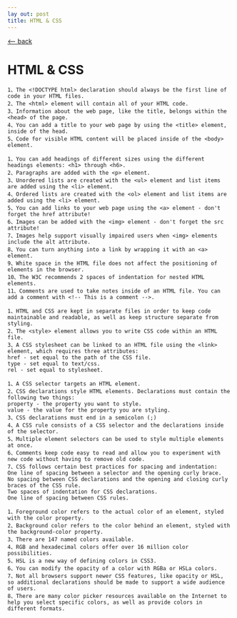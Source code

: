 ```yaml
---
lay out: post
title: HTML & CSS
---
```


<a class="about__back" href="/">&lt;-- back</a>

# HTML & CSS #


    1、The <!DOCTYPE html> declaration should always be the first line of code in your HTML files.
    2、The <html> element will contain all of your HTML code.
    3、Information about the web page, like the title, belongs within the <head> of the page.
    4、You can add a title to your web page by using the <title> element, inside of the head.
    5、Code for visible HTML content will be placed inside of the <body> element.

    1、You can add headings of different sizes using the different headings elements: <h1> through <h6>.
    2、Paragraphs are added with the <p> element.
    3、Unordered lists are created with the <ul> element and list items are added using the <li> element.
    4、Ordered lists are created with the <ol> element and list items are added using the <li> element.
    5、You can add links to your web page using the <a> element - don't forget the href attribute!
    6、Images can be added with the <img> element - don't forget the src attribute!
    7、Images help support visually impaired users when <img> elements include the alt attribute.
    8、You can turn anything into a link by wrapping it with an <a> element.
    9、White space in the HTML file does not affect the positioning of elements in the browser.
    10、The W3C recommends 2 spaces of indentation for nested HTML elements.
    11、Comments are used to take notes inside of an HTML file. You can add a comment with <!-- This is a comment -->.

    1、HTML and CSS are kept in separate files in order to keep code maintainable and readable, as well as keep structure separate from styling.
    2、The <style> element allows you to write CSS code within an HTML file.
    3、A CSS stylesheet can be linked to an HTML file using the <link> element, which requires three attributes:
    href - set equal to the path of the CSS file.
    type - set equal to text/css.
    rel - set equal to stylesheet.

    1、A CSS selector targets an HTML element.
    2、CSS declarations style HTML elements. Declarations must contain the following two things:
    property - the property you want to style.
    value - the value for the property you are styling.
    3、CSS declarations must end in a semicolon (;)
    4、A CSS rule consists of a CSS selector and the declarations inside of the selector.
    5、Multiple element selectors can be used to style multiple elements at once.
    6、Comments keep code easy to read and allow you to experiment with new code without having to remove old code.
    7、CSS follows certain best practices for spacing and indentation:
    One line of spacing between a selector and the opening curly brace.
    No spacing between CSS declarations and the opening and closing curly braces of the CSS rule.
    Two spaces of indentation for CSS declarations.
    One line of spacing between CSS rules.

    1、Foreground color refers to the actual color of an element, styled with the color property.
    2、Background color refers to the color behind an element, styled with the background-color property.
    3、There are 147 named colors available.
    4、RGB and hexadecimal colors offer over 16 million color possibilities.
    5、HSL is a new way of defining colors in CSS3.
    6、You can modify the opacity of a color with RGBa or HSLa colors.
    7、Not all browsers support newer CSS features, like opacity or HSL, so additional declarations should be made to support a wide audience of users.
    8、There are many color picker resources available on the Internet to help you select specific colors, as well as provide colors in different formats.